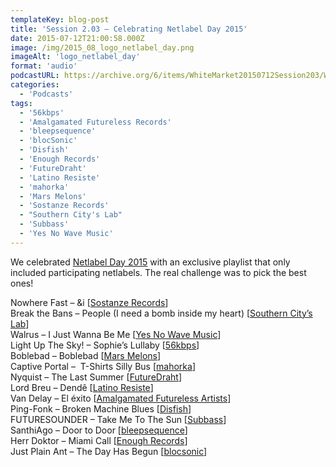 ```yaml
---
templateKey: blog-post
title: 'Session 2.03 – Celebrating Netlabel Day 2015'
date: 2015-07-12T21:00:58.000Z
image: /img/2015_08_logo_netlabel_day.png
imageAlt: 'logo_netlabel_day'
format: 'audio'
podcastURL: https://archive.org/6/items/WhiteMarket20150712Session203/WhiteMarket-20150712-Session203.mp3
categories:
  - 'Podcasts'
tags:
  - '56kbps'
  - 'Amalgamated Futureless Records'
  - 'bleepsequence'
  - 'blocSonic'
  - 'Disfish'
  - 'Enough Records'
  - 'FutureDraht'
  - 'Latino Resiste'
  - 'mahorka'
  - 'Mars Melons'
  - 'Sostanze Records'
  - "Southern City's Lab"
  - 'Subbass'
  - 'Yes No Wave Music'
---
```


We celebrated [Netlabel Day 2015](http://netlabelday.blogspot.co.uk/) with an exclusive playlist that only included participating netlabels. The real challenge was to pick the best ones!

Nowhere Fast – &i \[[Sostanze Records](http://www.sostanzerecords.it/releases/SOSEP052)\]  
Break the Bans – People (I need a bomb inside my heart) \[[Southern City’s Lab](http://freemusicarchive.org/music/Break_The_Bans/Propaganda/)\]  
Walrus – I Just Wanna Be Me \[[Yes No Wave Music](http://yesnowave.com/yesno079/)\]  
Light Up The Sky! – Sophie’s Lullaby \[[56kbps](http://www.56kbpsrecords.org/nightcrawling-lullabies/)\]  
Boblebad – Boblebad \[[Mars Melons](http://www.marsmelons.com/mmx090-boblebad-st/)\]  
Captive Portal –  T-Shirts Silly Bus \[[mahorka](http://mahorka.bandcamp.com/album/somethign-abbadat-ep)\]  
Nyquist – The Last Summer \[[FutureDraht](http://www.futuredraht.de/fudr-21-_nyquist-structures-2/)\]  
Lord Breu – Dendê \[[Latino Resiste](http://latinoresiste.com/2015/07/08/lord-breu-dende/)\]  
Van Delay – El éxito \[[Amalgamated Futureless Artists](https://afapresents.bandcamp.com/album/roncheras)\]  
Ping-Fonk – Broken Machine Blues \[[Disfish](https://disfish.bandcamp.com/album/ping-fonk-organic-music-for-synthetic-people)\]  
FUTURESOUNDER – Take Me To The Sun \[[Subbass](http://subbass.bandcamp.com/album/moscopolis)\]  
SanthiAgo – Door to Door \[[bleepsequence](http://bleepsequence.bandcamp.com/album/blpsq036-daydream)\]  
Herr Doktor – Miami Call \[[Enough Records](http://enoughrecords.scene.org/release/enrmp345)\]  
Just Plain Ant – The Day Has Begun \[[blocsonic](http://blocsonic.com/releases/BSXE0001)\]
